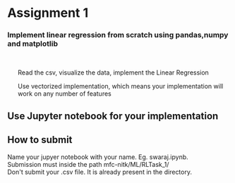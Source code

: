 <h1>Assignment 1</h1>
<h3>Implement linear regression from scratch using pandas,numpy and matplotlib</h3>
</br>
<p>
  <ol>Read the csv, visualize the data, implement the Linear Regression</ol>
  <ol>Use vectorized implementation, which means your implementation will work on any number of features</ol>
</p>

<h2>Use Jupyter notebook for your implementation</h2>

<h2>How to submit</h2>
<p>
  Name your jupyer notebook with your name. Eg. swaraj.ipynb.   <br/>
  Submission must inside the path mfc-nitk/ML/RLTask_1/ <br />
  Don't submit your .csv file. It is already present in the directory.
</p>
  
